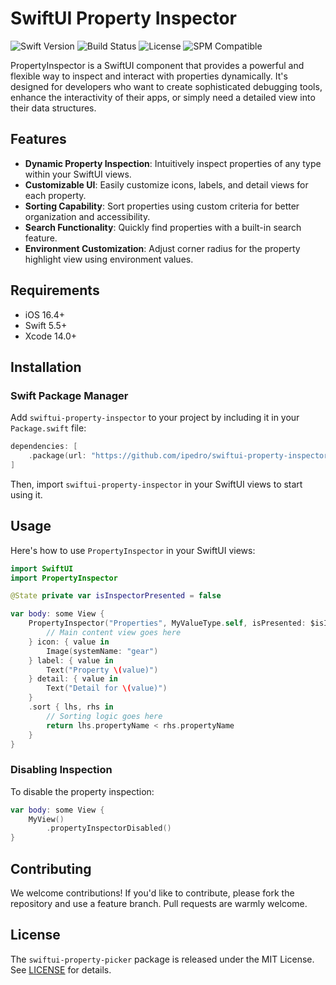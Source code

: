 # SwiftUI Property Inspector

![Swift Version](https://img.shields.io/badge/swift-5.7-orange.svg)
![Build Status](https://img.shields.io/badge/build-passing-brightgreen.svg)
![License](https://img.shields.io/badge/License-MIT-blue.svg)
![SPM Compatible](https://img.shields.io/badge/Swift_Package_Manager-compatible-brightgreen.svg)

PropertyInspector is a SwiftUI component that provides a powerful and flexible way to inspect and interact with properties dynamically. It's designed for developers who want to create sophisticated debugging tools, enhance the interactivity of their apps, or simply need a detailed view into their data structures.

## Features

- **Dynamic Property Inspection**: Intuitively inspect properties of any type within your SwiftUI views.
- **Customizable UI**: Easily customize icons, labels, and detail views for each property.
- **Sorting Capability**: Sort properties using custom criteria for better organization and accessibility.
- **Search Functionality**: Quickly find properties with a built-in search feature.
- **Environment Customization**: Adjust corner radius for the property highlight view using environment values.

## Requirements

- iOS 16.4+
- Swift 5.5+
- Xcode 14.0+

## Installation

### Swift Package Manager

Add `swiftui-property-inspector` to your project by including it in your `Package.swift` file:

```swift
dependencies: [
    .package(url: "https://github.com/ipedro/swiftui-property-inspector", .upToNextMajor(from: "1.0.0"))
]
```

Then, import `swiftui-property-inspector` in your SwiftUI views to start using it.

## Usage

Here's how to use `PropertyInspector` in your SwiftUI views:

```swift
import SwiftUI
import PropertyInspector

@State private var isInspectorPresented = false

var body: some View {
    PropertyInspector("Properties", MyValueType.self, isPresented: $isInspectorPresented) {
        // Main content view goes here
    } icon: { value in
        Image(systemName: "gear")
    } label: { value in
        Text("Property \(value)")
    } detail: { value in
        Text("Detail for \(value)")
    }
    .sort { lhs, rhs in
        // Sorting logic goes here
        return lhs.propertyName < rhs.propertyName
    }
}
```

### Disabling Inspection

To disable the property inspection:

```swift
var body: some View {
    MyView()
        .propertyInspectorDisabled()
}
```

## Contributing

We welcome contributions! If you'd like to contribute, please fork the repository and use a feature branch. Pull requests are warmly welcome.

## License

The `swiftui-property-picker` package is released under the MIT License. See [LICENSE](LICENSE) for details.
